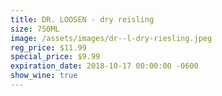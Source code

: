 ```yaml
---
title: DR. LOOSEN - dry reisling
size: 750ML
image: /assets/images/dr--l-dry-riesling.jpeg
reg_price: $11.99
special_price: $9.99
expiration_date: 2018-10-17 00:00:00 -0600
show_wine: true
---
```


